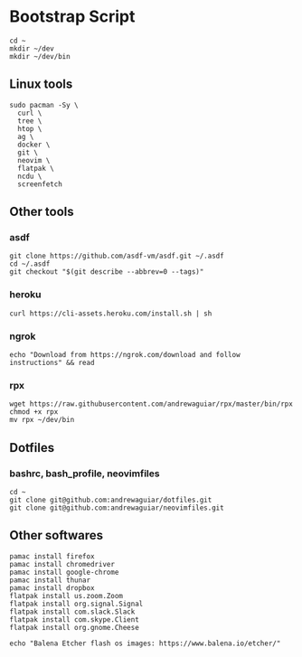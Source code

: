 # Bootstrap Script

```
cd ~
mkdir ~/dev
mkdir ~/dev/bin
```

## Linux tools

```
sudo pacman -Sy \
  curl \
  tree \
  htop \
  ag \
  docker \
  git \
  neovim \
  flatpak \
  ncdu \
  screenfetch
```

## Other tools

### asdf

```
git clone https://github.com/asdf-vm/asdf.git ~/.asdf
cd ~/.asdf
git checkout "$(git describe --abbrev=0 --tags)"
```

### heroku

```
curl https://cli-assets.heroku.com/install.sh | sh
```

### ngrok

```
echo "Download from https://ngrok.com/download and follow instructions" && read
```

### rpx

```
wget https://raw.githubusercontent.com/andrewaguiar/rpx/master/bin/rpx
chmod +x rpx
mv rpx ~/dev/bin
```

## Dotfiles

### bashrc, bash_profile, neovimfiles

```
cd ~
git clone git@github.com:andrewaguiar/dotfiles.git
git clone git@github.com:andrewaguiar/neovimfiles.git
```

## Other softwares

```
pamac install firefox
pamac install chromedriver
pamac install google-chrome
pamac install thunar
pamac install dropbox
flatpak install us.zoom.Zoom
flatpak install org.signal.Signal
flatpak install com.slack.Slack
flatpak install com.skype.Client
flatpak install org.gnome.Cheese
```

```
echo "Balena Etcher flash os images: https://www.balena.io/etcher/"
```
